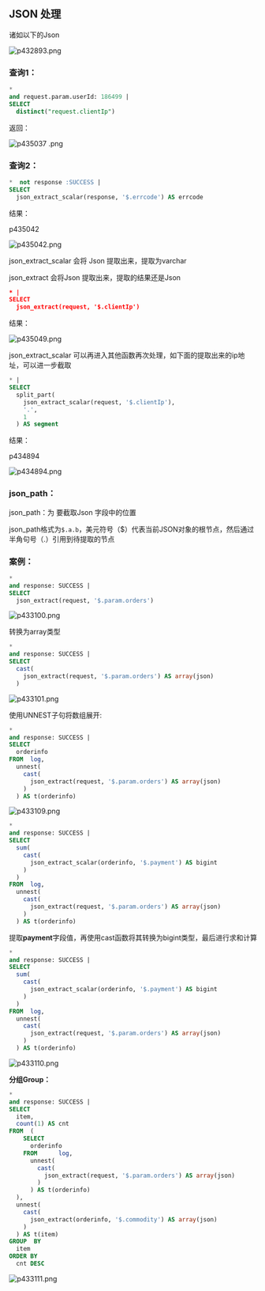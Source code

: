 ## JSON 处理

诸如以下的Json

![p432893.png](../../Java学习/images/p432893.png)

### 查询1：

```sql
*
and request.param.userId: 186499 |
SELECT
  distinct("request.clientIp")
```

返回：

![p435037 .png](../../Java学习/images/p435037.png)

### 查询2：

```sql
*  not response :SUCCESS |
SELECT
  json_extract_scalar(response, '$.errcode') AS errcode
```

结果：

p435042

![p435042.png](../../Java学习/images/p435042.png)

json_extract_scalar 会将 Json 提取出来，提取为varchar

json_extract 会将Json 提取出来，提取的结果还是Json

```json
* |
SELECT
  json_extract(request, '$.clientIp')
```

结果：

![p435049.png](../../Java学习/images/p435049.png)

json_extract_scalar 可以再进入其他函数再次处理，如下面的提取出来的ip地址，可以进一步截取

```sql
* |
SELECT
  split_part(
    json_extract_scalar(request, '$.clientIp'),
    '.',
    1
  ) AS segment
```

结果：

p434894

![p434894.png](../../Java学习/images/p434894.png)

### json_path：

json_path：为 要截取Json 字段中的位置

json_path格式为`$.a.b`，美元符号（$）代表当前JSON对象的根节点，然后通过半角句号（.）引用到待提取的节点

### 案例：

```sql
*
and response: SUCCESS |
SELECT
  json_extract(request, '$.param.orders')
```

![p433100.png](../../Java学习/images/p433100.png)

转换为array类型

```sql
*
and response: SUCCESS |
SELECT
  cast(
    json_extract(request, '$.param.orders') AS array(json)
  )
```

![p433101.png](../../Java学习/images/p433101.png)

使用UNNEST子句将数组展开:

```sql
*
and response: SUCCESS |
SELECT
  orderinfo
FROM  log,
  unnest(
    cast(
      json_extract(request, '$.param.orders') AS array(json)
    )
  ) AS t(orderinfo)
```

![p433109.png](../../Java学习/images/p433109.png)

```sql
*
and response: SUCCESS |
SELECT
  sum(
    cast(
      json_extract_scalar(orderinfo, '$.payment') AS bigint
    )
  )
FROM  log,
  unnest(
    cast(
      json_extract(request, '$.param.orders') AS array(json)
    )
  ) AS t(orderinfo)
```

提取**payment**字段值，再使用cast函数将其转换为bigint类型，最后进行求和计算

```sql
*
and response: SUCCESS |
SELECT
  sum(
    cast(
      json_extract_scalar(orderinfo, '$.payment') AS bigint
    )
  )
FROM  log,
  unnest(
    cast(
      json_extract(request, '$.param.orders') AS array(json)
    )
  ) AS t(orderinfo)
```

![p433110.png](../../Java学习/images/p433110.png)

**分组Group：**

```sql
*
and response: SUCCESS |
SELECT
  item,
  count(1) AS cnt
FROM  (
    SELECT
      orderinfo
    FROM      log,
      unnest(
        cast(
          json_extract(request, '$.param.orders') AS array(json)
        )
      ) AS t(orderinfo)
  ),
  unnest(
    cast(
      json_extract(orderinfo, '$.commodity') AS array(json)
    )
  ) AS t(item)
GROUP  BY
  item
ORDER BY
  cnt DESC
```

![p433111.png](../../Java学习/images/p433111.png)

